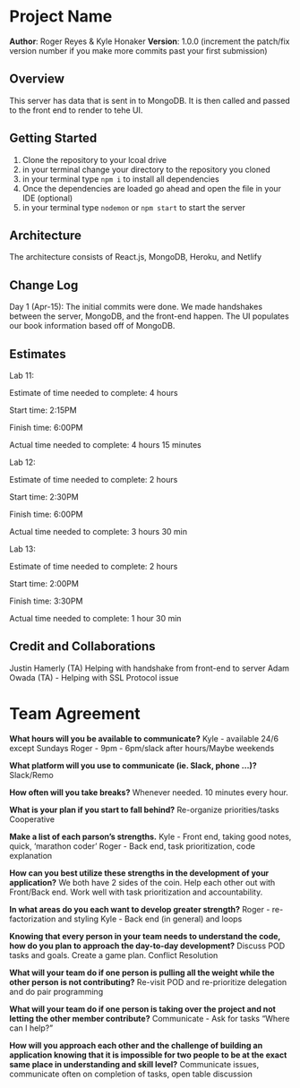 # Project Name

**Author**: Roger Reyes & Kyle Honaker
**Version**: 1.0.0 (increment the patch/fix version number if you make more commits past your first submission)

## Overview

This server has data that is sent in to MongoDB. It is then called and passed to the front end to render to tehe UI.

## Getting Started

1. Clone the repository to your lcoal drive
2. in your terminal change your directory to the repository you cloned
3. in your terminal type `npm i` to install all dependencies
4. Once the dependencies are loaded go ahead and open the file in your IDE (optional)
5. in your terminal type `nodemon` or `npm start` to start the server

## Architecture

The architecture consists of React.js, MongoDB, Heroku, and Netlify

## Change Log

Day 1 (Apr-15): The initial commits were done. We made handshakes between the server, MongoDB, and the front-end happen. The UI populates our book information based off of MongoDB.

## Estimates

Lab 11:

Estimate of time needed to complete: 4 hours

Start time: 2:15PM

Finish time: 6:00PM

Actual time needed to complete: 4 hours 15 minutes

Lab 12:

Estimate of time needed to complete: 2 hours

Start time: 2:30PM

Finish time: 6:00PM

Actual time needed to complete: 3 hours 30 min

Lab 13:

Estimate of time needed to complete: 2 hours

Start time: 2:00PM

Finish time: 3:30PM

Actual time needed to complete: 1 hour 30 min

## Credit and Collaborations

Justin Hamerly (TA) Helping with handshake from front-end to server
Adam Owada (TA) - Helping with SSL Protocol issue

# Team Agreement

**What hours will you be available to communicate?**
Kyle - available 24/6 except Sundays
Roger - 9pm - 6pm/slack after hours/Maybe weekends

**What platform will you use to communicate (ie. Slack, phone …)?**
Slack/Remo

**How often will you take breaks?**
Whenever needed. 10 minutes every hour.

**What is your plan if you start to fall behind?**
Re-organize priorities/tasks
Cooperative

**Make a list of each parson’s strengths.**
Kyle - Front end, taking good notes, quick, ‘marathon coder’
Roger - Back end, task prioritization, code explanation

**How can you best utilize these strengths in the development of your application?**
We both have 2 sides of the coin. Help each other out with Front/Back end. Work well with task prioritization and accountability.

**In what areas do you each want to develop greater strength?**
Roger - re-factorization and styling
Kyle - Back end (in general) and loops

**Knowing that every person in your team needs to understand the code, how do you plan to approach the day-to-day development?**
Discuss POD tasks and goals. Create a game plan.
Conflict Resolution

**What will your team do if one person is pulling all the weight while the other person is not contributing?**
Re-visit POD and re-prioritize delegation and do pair programming

**What will your team do if one person is taking over the project and not letting the other member contribute?**
Communicate - Ask for tasks “Where can I help?”

**How will you approach each other and the challenge of building an application knowing that it is impossible for two people to be at the exact same place in understanding and skill level?**
Communicate issues, communicate often on completion of tasks, open table discussion
